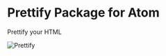 # Prettify Package for Atom

Prettify your HTML

![Prettify](https://f.cloud.github.com/assets/1238468/2282365/dd9ad7c4-9fac-11e3-90a0-a6778ed81cfe.gif)
